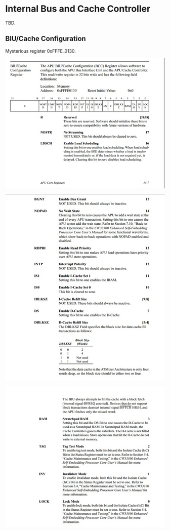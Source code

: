 # Internal Bus and Cache Controller

TBD.

## BIU/Cache Configuration

Mysterious register 0xFFFE_0130.

![BCC_001](/imgstore/core/BCC_001.jpg)

![BCC_002](/imgstore/core/BCC_002.jpg)

![BCC_003](/imgstore/core/BCC_003.jpg)
